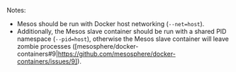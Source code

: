 Notes:
* Mesos should be run with Docker host networking (`--net=host`).
* Additionally, the Mesos slave container should be run with a shared PID namespace (`--pid=host`), otherwise the Mesos slave container will leave zombie processes ([mesosphere/docker-containers#9|https://github.com/mesosphere/docker-containers/issues/9]).
